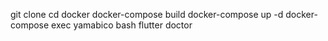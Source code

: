 git clone
cd docker
docker-compose build
docker-compose up -d
docker-compose exec yamabico bash
flutter doctor